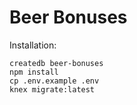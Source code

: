# Beer Bonuses

Installation:
```
createdb beer-bonuses
npm install
cp .env.example .env
knex migrate:latest
```
